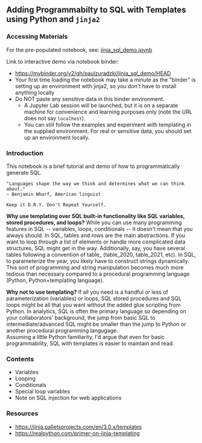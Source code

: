 ## Adding Programmabilty to SQL with Templates using Python and `jinja2`    

### Accessing Materials

For the pre-populated notebook, see: [jinja_sql_demo.ipynb](jinja_sql_demo.ipynb)

Link to interactive demo via notebook binder: 
* https://mybinder.org/v2/gh/paulzuradzki/jinja_sql_demo/HEAD
* Your first time loading the notebook may take a minute as the "binder" is setting up an environment with jinja2, so you don't have to install anything locally
* Do NOT paste any sensitive data in this binder environment. 
  * A Jupyter Lab session will be launched, but it is on a separate machine for convenience and learning purposes only (note the URL does not say `localhost`).
  * You can still follow the examples and experiment with templating in the supplied environment. For real or sensitive data, you should set up an environment locally.


### Introduction
This notebook is a brief tutorial and demo of how to programmatically generate SQL.

```
"Languages shape the way we think and determines what we can think about." 
~ Benjamin Wharf, American linguist
```
```
Keep it D.R.Y. Don't Repeat Yourself.
```

**Why use templating over SQL built-in functionality like SQL variables, stored procedures, and loops?**
While you can use many programming features in SQL -- variables, loops, conditionals -- it doesn't mean that you always should. In SQL, tables and rows are the main abstractions. If you want to loop through a list of elements or handle more complicated data structures, SQL might get in the way. Additionally, say, you have several tables following a convention of table_<year> (table_2020, table_2021, etc). In SQL, to parameterize the year, you likely have to construct strings dynamically. This sort of programming and string manipulation becomes much more tedious than necessary compared to a procedural programming language (Python, Python+templating language).

**Why not to use templating?**
If all you need is a handful or less of parameterization (variables) or loops, SQL stored procedures and SQL loops might be all that you want without the added glue scripting from Python. In analytics, SQL is often the primary language so depending on your collaborators' background, the jump from basic SQL to intermediate/advanced SQL might be smaller than the jump to Python or another procedural programming langugage.
<br>Assuming a little Python familiarity, I'd argue that even for basic programmability, SQL with templates is easier to maintain and read.

### Contents
* Variables
* Looping
* Conditionals
* Special loop variables
* Note on SQL injection for web applications

### Resources
* https://jinja.palletsprojects.com/en/3.0.x/templates
* https://realpython.com/primer-on-jinja-templating
